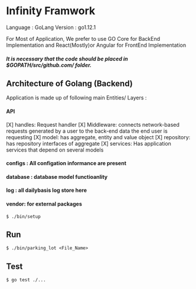 # Infinity Framwork 

Language : GoLang
Version : go1.12.1

For Most of Application, We prefer to use GO Core for BackEnd Implementation and React(Mostly)or Angular for FrontEnd Implementation  


##### It is necessary that the code should be placed in $GOPATH/src/github.com/ folder.


## Architecture of Golang (Backend)

Application is made up of following main Entities/ Layers :
#### API ####
  [X] handles: Request handler 
  [X] Middleware: connects network-based requests generated by a user to the back-end data the end user is requesting 
  [X] model: has aggregate, entity and value object
  [X] repository: has repository interfaces of aggregate
  [X] services: Has application services that depend on several models
#### configs : All configation informance are present
#### database : database model functioanlity
#### log : all dailybasis log store here
#### vendor: for external packages


```
$ ./bin/setup
```

## Run

```
$ ./bin/parking_lot <File_Name>
```


## Test

```
$ go test ./...
```



